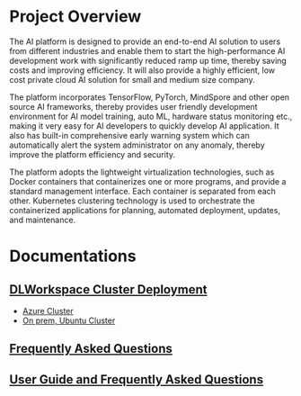 # [](#header-1)Project Overview

The AI platform is designed to provide an end-to-end AI solution to users from different industries and enable them to start the high-performance AI development work with significantly reduced ramp up time, thereby saving costs and improving efficiency. It will also provide a highly efficient, low cost private cloud AI solution for small and medium size company. 

The platform incorporates TensorFlow, PyTorch, MindSpore and other open source AI frameworks, thereby provides user friendly development environment for AI model training, auto ML, hardware status monitoring etc., making it very easy for AI developers to quickly develop AI application. It also has built-in comprehensive early warning system which can automatically alert the system administrator on any anomaly, thereby improve the platform efficiency and security. 

The platform adopts the lightweight virtualization technologies, such as Docker containers that containerizes one or more programs, and provide a standard management interface. Each container is separated from each other. Kubernetes clustering technology is used to orchestrate the containerized applications for planning, automated deployment, updates, and maintenance. 

# [](#header-2)Documentations

## [DLWorkspace Cluster Deployment](deployment/Readme.md)

* [Azure Cluster](deployment/Azure/Readme.md) 
* [On prem, Ubuntu Cluster](deployment/On-Prem/Ubuntu.md)


## [Frequently Asked Questions](KnownIssues/Readme.md)

## [User Guide and Frequently Asked Questions](Users/Readme.md)







